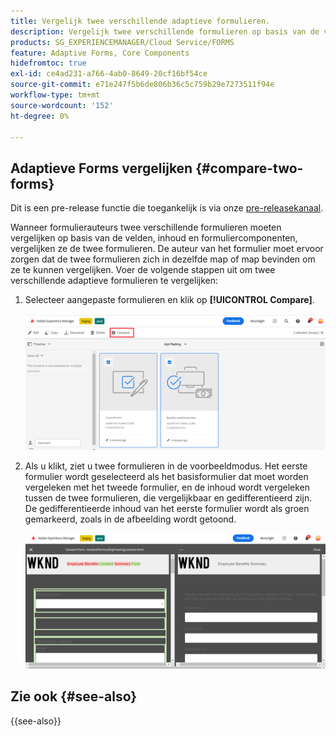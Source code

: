 ```yaml
---
title: Vergelijk twee verschillende adaptieve formulieren.
description: Vergelijk twee verschillende formulieren op basis van de velden, inhoud en formuliercomponenten.
products: SG_EXPERIENCEMANAGER/Cloud Service/FORMS
feature: Adaptive Forms, Core Components
hidefromtoc: true
exl-id: ce4ad231-a766-4ab0-8649-20cf16bf54ce
source-git-commit: e71e247f5b6de806b36c5c759b29e7273511f94e
workflow-type: tm+mt
source-wordcount: '152'
ht-degree: 0%

---
```


## Adaptieve Forms vergelijken {#compare-two-forms}

<span class="preview"> Dit is een pre-release functie die toegankelijk is via onze [pre-releasekanaal](https://experienceleague.adobe.com/docs/experience-manager-cloud-service/content/release-notes/prerelease.html#new-features). </span>

Wanneer formulierauteurs twee verschillende formulieren moeten vergelijken op basis van de velden, inhoud en formuliercomponenten, vergelijken ze de twee formulieren. De auteur van het formulier moet ervoor zorgen dat de twee formulieren zich in dezelfde map of map bevinden om ze te kunnen vergelijken. Voer de volgende stappen uit om twee verschillende adaptieve formulieren te vergelijken:

1. Selecteer aangepaste formulieren en klik op **[!UICONTROL Compare]**.

   ![Aangepaste formulieren vergelijken](compare-two-forms.png)

1. Als u klikt, ziet u twee formulieren in de voorbeeldmodus. Het eerste formulier wordt geselecteerd als het basisformulier dat moet worden vergeleken met het tweede formulier, en de inhoud wordt vergeleken tussen de twee formulieren, die vergelijkbaar en gedifferentieerd zijn. De gedifferentieerde inhoud van het eerste formulier wordt als groen gemarkeerd, zoals in de afbeelding wordt getoond.

   ![Vergeleken formulieren](compared-forms.png)

## Zie ook {#see-also}

{{see-also}}

